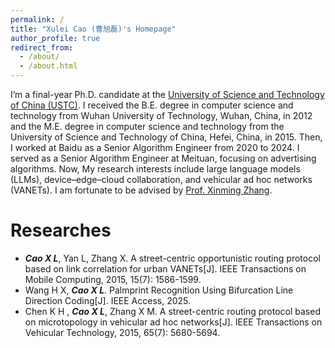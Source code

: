 ```yaml
---
permalink: /
title: "Xulei Cao (曹旭磊)'s Homepage"
author_profile: true
redirect_from: 
  - /about/
  - /about.html
---
```


I’m a final-year Ph.D. candidate at the [University of Science and Technology of China (USTC)](https://www.ustc.edu.cn/). I received the B.E. degree in computer science and technology from Wuhan University of Technology, Wuhan, China, in 2012 and the M.E. degree in computer science and technology from the University of Science and Technology of China, Hefei, China, in 2015. Then, I worked at Baidu as a Senior Algorithm Engineer from 2020 to 2024. I served as a Senior Algorithm Engineer at Meituan, focusing on advertising algorithms. Now, My research interests include large language models (LLMs), device–edge–cloud collaboration, and vehicular ad hoc networks (VANETs). I am fortunate to be advised by [Prof. Xinming Zhang](http://staff.ustc.edu.cn/~xinming/).



# Researches
- ***Cao X L***, Yan L, Zhang X. A street-centric opportunistic routing protocol based on link correlation for urban VANETs[J]. IEEE Transactions on Mobile Computing, 2015, 15(7): 1586-1599.
- Wang H X, ***Cao X L***. Palmprint Recognition Using Bifurcation Line Direction Coding[J]. IEEE Access, 2025.
- Chen K H , ***Cao X L***, Zhang X M. A street-centric routing protocol based on microtopology in vehicular ad hoc networks[J]. IEEE Transactions on Vehicular Technology, 2015, 65(7): 5680-5694.